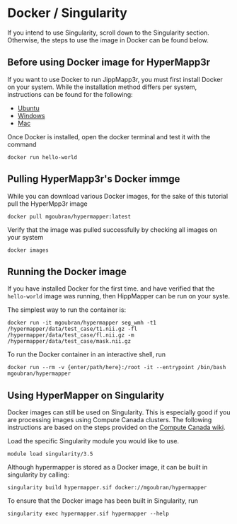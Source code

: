 # Docker / Singularity

If you intend to use Singularity, scroll down to the Singularity section. Otherwise, the steps to use the image in Docker can be found below.

## Before using Docker image for HyperMapp3r

If you want to use Docker to run JippMapp3r, you must first install Docker on your system. While the installation method differs per system, instructions can be found for the following:

- [Ubuntu](https://docs.docker.com/install/linux/docker-ce/ubuntu/)
- [Windows](https://docs.docker.com/docker-for-windows/install/)
- [Mac](https://docs.docker.com/docker-for-mac/)

Once Docker is installed, open the docker terminal and test it with the command

    docker run hello-world


## Pulling HyperMapp3r's Docker immge

While you can download various Docker images, for the sake of this tutorial pull the HyperMpp3r image

    docker pull mgoubran/hypermapper:latest

Verify that the image was pulled successfully by checking all images on your system

    docker images


## Running the Docker image

If you have installed Docker for the first time. and have verified that the `hello-world` image was running, then HippMapper can be run on your syste.

The simplest way to run the container is:

    docker run -it mgoubran/hypermapper seg_wmh -t1 /hypermapper/data/test_case/t1.nii.gz -fl /hypermapper/data/test_case/fl.nii.gz -m /hypermapper/data/test_case/mask.nii.gz

To run the Docker container in an interactive shell, run

    docker run --rm -v {enter/path/here}:/root -it --entrypoint /bin/bash mgoubran/hypermapper



## Using HyperMapper on Singularity

Docker images can still be used on Singularity. This is especially good if you are processing images using Compute Canada clusters. The following instructions are based on the steps provided on the [Compute Canada wiki](https://docs.computecanada.ca/wiki/Singularity).

Load the specific Singularity module you would like to use.

    module load singularity/3.5

Although hypermapper is stored as a Docker image, it can be built in singularity by calling:

    singularity build hypermapper.sif docker://mgoubran/hypermapper

To ensure that the Docker image has been built in Singularity, run

    singularity exec hypermapper.sif hypermapper --help


